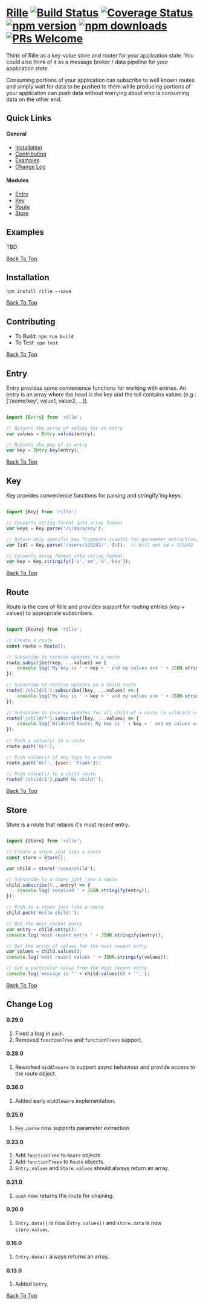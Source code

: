 # [Rille](http://www.rille.io) [![Build Status](https://img.shields.io/travis/dbmeads/rille/master.svg?style=flat-square)](https://travis-ci.org/dbmeads/rille) [![Coverage Status](https://img.shields.io/coveralls/dbmeads/rille/master.svg?style=flat-square)](https://coveralls.io/github/dbmeads/rille?branch=master) [![npm version](https://img.shields.io/npm/v/rille.svg?style=flat-square)](https://www.npmjs.com/package/rille) [![npm downloads](https://img.shields.io/npm/dm/rille.svg?style=flat-square)](https://www.npmjs.com/package/rille) [![PRs Welcome](https://img.shields.io/badge/PRs-welcome-brightgreen.svg?style=flat-square)](CONTRIBUTING.md#pull-requests)

Think of Rille as a key-value store and router for your application state.  You could also think of it as a message broker / data pipeline for your application state.  

Consuming portions of your application can subscribe to well known routes and simply wait for data to be pushed to them while producing portions of your application can push data without worrying about who is consuming data on the other end.

## Quick Links

#### General
* [Installation](#installation)
* [Contributing](#contributing)
* [Examples](#examples)
* [Change Log](#change-log)

#### Modules
* [Entry](#entry)
* [Key](#key)
* [Route](#route)
* [Store](#store)

## Examples

TBD

[Back To Top](#quick-links)

## Installation

`npm install rille --save`

[Back To Top](#quick-links)

## Contributing

* To Build: `npm run build`
* To Test: `npm test`

[Back To Top](#quick-links)

## Entry

Entry provides some convenience functions for working with entries.  An entry is an array where the head is the key and the tail contains values (e.g.: ['/some/key', value1, value2, ...]).


```js

import {Entry} from 'rille';

// Returns the array of values for an entry
var values = Entry.values(entry);

// Returns the key of an entry
var key = Entry.key(entry);

```

[Back To Top](#quick-links)

## Key

Key provides convenience functions for parsing and stringify'ing keys.

```js

import {Key} from 'rille';

// Converts string format into array format
var keys = Key.parse('/i/am/a/key');

// Return only specific key fragments (useful for parameter extraction)
var [id] = Key.parse('/users/123243/', [1]);  // Will set id = 123243

// Converts array format into string format
var key = Key.stringify(['i','am','a','key']);

```

[Back To Top](#quick-links)

## Route

Route is the core of Rille and provides support for routing entries (key + values) to appropriate subscribers.

```js

import {Route} from 'rille';

// Create a route
const route = Route();

// Subscribe to receive updates to a route
route.subscribe((key, ...values) => {
    console.log('My key is ' + key + ' and my values are ' + JSON.stringify(values));
});

// Subscribe to receive updates on a child route
route('/child/1').subscribe((key, ...values) => {
    console.log('My key is ' + key + ' and my values are ' + JSON.stringify(values));
});

// Subscribe to receive updates for all child of a route (a wildcard route)
route('/child/*').subscribe((key, ...values) => {
    console.log('Wildcard Route: My key is ' + key + ' and my values are ' + JSON.stringify(values));
});
                 
// Push a value(s) to a route
route.push('Hi!');

// Push value(s) of any type to a route
route.push('Hi!', {user: 'Frank'}); 

// Push value(s) to a child route
route('/child/1').push('Hi child!');

```

[Back To Top](#quick-links)

## Store

Store is a route that retains it's most recent entry.

```js

import {Store} from 'rille';

// Create a store just like a route
const store = Store();

var child = store('/some/child');

// Subscribe to a store just like a route
child.subscribe((...entry) => {
    console.log('received ' + JSON.stringify(entry));
});

// Push to a store just like a route
child.push('Hello child!');

// Get the most recent entry
var entry = child.entry();
console.log('most recent entry ' + JSON.stringify(entry));

// Get the array of values for the most recent entry
var values = child.values();
console.log('most recent values ' + JSON.stringify(values));

// Get a particular value from the most recent entry
console.log('message is "' + child.values(0) + '".');

```

[Back To Top](#quick-links)

## Change Log

#### 0.29.0
1. Fixed a bug in `push`.
2. Removed `functionTree` and `functionTrees` support.

#### 0.28.0
1. Reworked `middleware` to support async behaviour and provide access to the route object.

#### 0.26.0
1. Added early `middleware` implementation.

#### 0.25.0
1. `Key.parse` now supports parameter extraction.

#### 0.23.0
1. Add `functionTree` to `Route` objects.
2. Add `functionTrees` to `Route` objects.
3. `Entry.values` and `Store.values` should always return an array.

#### 0.21.0
1. `push` now returns the route for chaining.

#### 0.20.0
1. `Entry.data()` is now `Entry.values()` and `store.data` is now `store.values`.

#### 0.16.0
1. `Entry.data()` always returns an array.

#### 0.13.0
1. Added `Entry`.

[Back To Top](#quick-links)